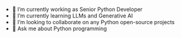 - 🔭 I’m currently working as Senior Python Developer
- 🌱 I’m currently learning LLMs and Generative AI
- 👯 I’m looking to collaborate on any Python open-source projects
- 💬 Ask me about Python programming
